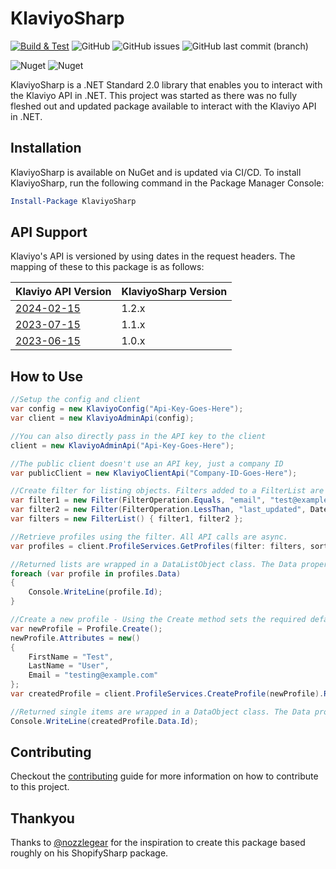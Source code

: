 # KlaviyoSharp

[![Build & Test](https://github.com/zac-schutt/KlaviyoSharp/actions/workflows/test.yml/badge.svg?branch=main)](https://github.com/zac-schutt/KlaviyoSharp/actions/workflows/test.yml)
![GitHub](https://img.shields.io/github/license/zac-schutt/KlaviyoSharp)
![GitHub issues](https://img.shields.io/github/issues/zac-schutt/KlaviyoSharp)
![GitHub last commit (branch)](https://img.shields.io/github/last-commit/zac-schutt/KlaviyoSharp/main)

![Nuget](https://img.shields.io/nuget/v/KlaviyoSharp)
![Nuget](https://img.shields.io/nuget/dt/KlaviyoSharp)

KlaviyoSharp is a .NET Standard 2.0 library that enables you to interact with the Klaviyo API in .NET. This project was started as there was no fully fleshed out and updated package available to interact with the Klaviyo API in .NET.

## Installation

KlaviyoSharp is available on NuGet and is updated via CI/CD. To install KlaviyoSharp, run the following command in the Package Manager Console:

```powershell
Install-Package KlaviyoSharp
```

## API Support

Klaviyo's API is versioned by using dates in the request headers. The mapping of these to this package is as follows:

| Klaviyo API Version                                                                 | KlaviyoSharp Version |
| ----------------------------------------------------------------------------------- | -------------------- |
| [2024-02-15](https://developers.klaviyo.com/en/v2024-02-15/reference/api_overview)  | 1.2.x                |
| [2023-07-15](https://developers.klaviyo.com/en/v2023-07-15/reference/api_overview)  | 1.1.x                |
| [2023-06-15](https://developers.klaviyo.com/en/v2023-06-15/reference/api_overview)  | 1.0.x                |

## How to Use

```csharp
//Setup the config and client
var config = new KlaviyoConfig("Api-Key-Goes-Here");
var client = new KlaviyoAdminApi(config);

//You can also directly pass in the API key to the client
client = new KlaviyoAdminApi("Api-Key-Goes-Here");

//The public client doesn't use an API key, just a company ID
var publicClient = new KlaviyoClientApi("Company-ID-Goes-Here");

//Create filter for listing objects. Filters added to a FilterList are ANDed together.
var filter1 = new Filter(FilterOperation.Equals, "email", "test@example.com");
var filter2 = new Filter(FilterOperation.LessThan, "last_updated", DateOnly.Parse("2021-01-01"));
var filters = new FilterList() { filter1, filter2 };

//Retrieve profiles using the filter. All API calls are async.
var profiles = client.ProfileServices.GetProfiles(filter: filters, sort: "last_updated").Result;

//Returned lists are wrapped in a DataListObject class. The Data property contains the list of objects.
foreach (var profile in profiles.Data)
{
    Console.WriteLine(profile.Id);
}

//Create a new profile - Using the Create method sets the required default properties.
var newProfile = Profile.Create();
newProfile.Attributes = new()
{
    FirstName = "Test",
    LastName = "User",
    Email = "testing@example.com"
};
var createdProfile = client.ProfileServices.CreateProfile(newProfile).Result;

//Returned single items are wrapped in a DataObject class. The Data property contains the object.
Console.WriteLine(createdProfile.Data.Id);
```

## Contributing

Checkout the [contributing](CONTRIBUTING.md) guide for more information on how to contribute to this project.

## Thankyou

Thanks to [@nozzlegear](https://github.com/nozzlegear) for the inspiration to create this package based roughly on his ShopifySharp package.

